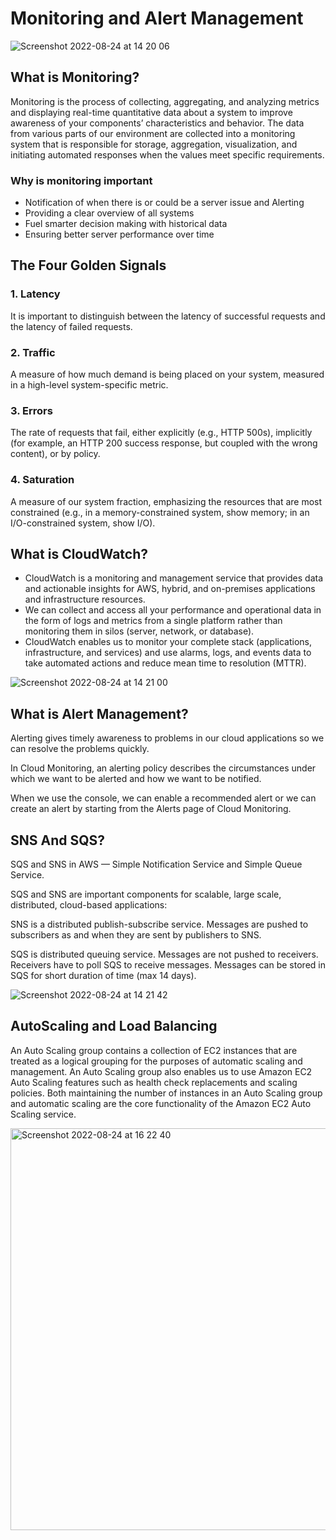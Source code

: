 # Monitoring and Alert Management

![Screenshot 2022-08-24 at 14 20 06](https://user-images.githubusercontent.com/102330725/186428948-2d7e0aa5-547b-43fc-aa1d-9b3660dff26d.png)

## What is Monitoring?

Monitoring is the process of collecting, aggregating, and analyzing metrics and displaying real-time quantitative data about a system to improve awareness of your components’ characteristics and behavior.
The data from various parts of our environment are collected into a monitoring system that is responsible for storage, aggregation, visualization, and initiating automated responses when the values meet specific requirements.

### Why is monitoring important

- Notification of when there is or could be a server issue and Alerting
- Providing a clear overview of all systems
- Fuel smarter decision making with historical data
- Ensuring better server performance over time

## The Four Golden Signals

### 1. Latency

It is important to distinguish between the latency of successful requests and the latency of failed requests.

### 2. Traffic

A measure of how much demand is being placed on your system, measured in a high-level system-specific metric.

### 3. Errors

The rate of requests that fail, either explicitly (e.g., HTTP 500s), implicitly (for example, an HTTP 200 success response, but coupled with the wrong content), or by policy.

### 4. Saturation

A measure of our system fraction, emphasizing the resources that are most constrained (e.g., in a memory-constrained system, show memory; in an I/O-constrained system, show I/O).

## What is CloudWatch?

- CloudWatch is a monitoring and management service that provides data and actionable insights for AWS, hybrid, and on-premises applications and infrastructure resources.
- We can collect and access all your performance and operational data in the form of logs and metrics from a single platform rather than monitoring them in silos (server, network, or database).
- CloudWatch enables us to monitor your complete stack (applications, infrastructure, and services) and use alarms, logs, and events data to take automated actions and reduce mean time to resolution (MTTR).

![Screenshot 2022-08-24 at 14 21 00](https://user-images.githubusercontent.com/102330725/186429139-0a525837-11f3-44b3-82cd-3692af5fc731.png)


## What is Alert Management?

Alerting gives timely awareness to problems in our cloud applications so we can resolve the problems quickly.

In Cloud Monitoring, an alerting policy describes the circumstances under which we want to be alerted and how we want to be notified.

When we use the console, we can enable a recommended alert or we can create an alert by starting from the Alerts page of Cloud Monitoring.

## SNS And SQS?

SQS and SNS in AWS — Simple Notification Service and Simple Queue Service.

SQS and SNS are important components for scalable, large scale, distributed, cloud-based applications:

SNS is a distributed publish-subscribe service. Messages are pushed to subscribers as and when they are sent by publishers to SNS.

SQS is distributed queuing service. Messages are not pushed to receivers. Receivers have to poll SQS to receive messages. Messages can be stored in SQS for short duration of time (max 14 days).

![Screenshot 2022-08-24 at 14 21 42](https://user-images.githubusercontent.com/102330725/186429313-37421268-ecc7-46a3-a9de-8f8b12452863.png)

## AutoScaling and Load Balancing

An Auto Scaling group contains a collection of EC2 instances that are treated as a logical grouping for the purposes of automatic scaling and management. An Auto Scaling group also enables us to use Amazon EC2 Auto Scaling features such as health check replacements and scaling policies. Both maintaining the number of instances in an Auto Scaling group and automatic scaling are the core functionality of the Amazon EC2 Auto Scaling service.

<img width="643" alt="Screenshot 2022-08-24 at 16 22 40" src="https://user-images.githubusercontent.com/102330725/186457937-588c84b1-5e5f-458a-8781-79965d6f61e9.png">

